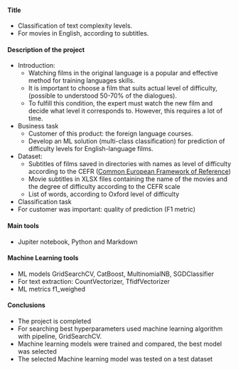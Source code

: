 #### Title
- Classification of text complexity levels.
- For movies in English, according to subtitles.
#### Description of the project
- Introduction:
   - Watching films in the original language is a popular and effective method  for training languages skills.
   - It is important to choose a film that suits actual level of difficulty, (possible to understood 50-70% of the dialogues).
   - To fulfill this condition, the expert must watch the new film and decide what level it corresponds to. However, this requires a lot of time.
- Business task
   - Customer of this product: the foreign language courses.
   - Develop an ML solution (multi-class classification) for prediction of difficulty levels for English-language films.
- Dataset:
  - Subtitles of films saved in directories with names as level of difficulty according to the CEFR ([Common European Framework of Reference]('https://ru.wikipedia.org/wiki/%D0%9E%D0%B1%D1%89%D0%B5%D0%B5%D0%B2%D1%80%D0%BE%D0%BF%D0%B5%D0%B9%D1%81%D0%BA%D0%B8%D0%B5_%D0%BA%D0%BE%D0%BC%D0%BF%D0%B5%D1%82%D0%B5%D0%BD%D1%86%D0%B8%D0%B8_%D0%B2%D0%BB%D0%B0%D0%B4%D0%B5%D0%BD%D0%B8%D1%8F_%D0%B8%D0%BD%D0%BE%D1%81%D1%82%D1%80%D0%B0%D0%BD%D0%BD%D1%8B%D0%BC_%D1%8F%D0%B7%D1%8B%D0%BA%D0%BE%D0%BC' 'wikipedia'))
  - Movie subtitles in XLSX files containing the name of the movies and the degree of difficulty according to the CEFR scale
  - List of words, according to Oxford level of difficulty
- Classification task
- For customer was important: quality of prediction (F1 metric)

#### Main tools 
- Jupiter notebook, Python and Markdown
####  Machine Learning tools  
- ML models GridSearchCV, CatBoost, MultinomialNB, SGDClassifier
- For text extraction: CountVectorizer, TfidfVectorizer
- ML metrics f1_weighed 
#### Conclusions
- The project is completed
- For searching best hyperparameters used machine learning algorithm with pipeline, GridSearchCV.
- Machine learning models were trained and compared, the best model was selected
- The selected Machine learning model was tested on a test dataset
